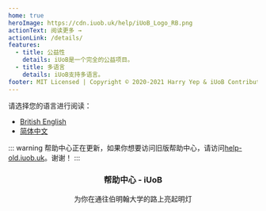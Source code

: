 ```yaml
---
home: true
heroImage: https://cdn.iuob.uk/help/iUoB_Logo_RB.png
actionText: 阅读更多 →
actionLink: /details/
features:
  - title: 公益性
    details: iUoB是一个完全的公益项目。
  - title: 多语言
    details: iUoB支持多语言。
footer: MIT Licensed | Copyright © 2020-2021 Harry Yep & iUoB Contributors. All rights reserved.
---
```



请选择您的语言进行阅读：
- [British English](./en-GB/)
- [简体中文](./)

::: warning
帮助中心正在更新，如果你想要访问旧版帮助中心，请访问[help-old.iuob.uk](https://help-old.iuob.uk/)。谢谢！
:::


### <center>帮助中心 - iUoB</center>

<center>为你在通往伯明翰大学的路上亮起明灯</center>

<br>